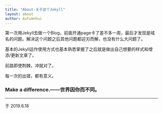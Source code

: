 ```yaml
---
title: "About-关于这个Jekyll"
layout: about
author: Autumnhui
---
```


第一次用Jekyll去做一个Blog，前面开通page卡了差不多一周，最后才发现是域名的问题。解决这个问题之后其他问题都迎刃而解，也没有什么大问题了。

基本的Jekyll运作使用方式也基本熟悉掌握了之后就是做出自己想要的样式和增添/更新文章了。

前路即使荆棘，冲就对了。

每一次的出错，都有意义。

### Make a difference.——世界因你而不同。

--- 
于 2019.6.18
